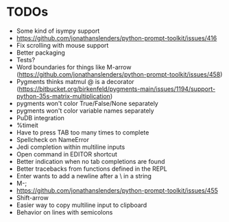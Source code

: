 # TODOs

- Some kind of isympy support
- https://github.com/jonathanslenders/python-prompt-toolkit/issues/416
- Fix scrolling with mouse support
- Better packaging
- Tests?
- Word boundaries for things like M-arrow (https://github.com/jonathanslenders/python-prompt-toolkit/issues/458)
- Pygments thinks matmul @ is a decorator (https://bitbucket.org/birkenfeld/pygments-main/issues/1194/support-python-35s-matrix-multiplication)
- pygments won't color True/False/None separately
- pygments won't color variable names separately
- PuDB integration
- %timeit
- Have to press TAB too many times to complete
- Spellcheck on NameError
- Jedi completion within multiline inputs
- Open command in EDITOR shortcut
- Better indication when no tab completions are found
- Better tracebacks from functions defined in the REPL
- Enter wants to add a newline after a \ in a string
- M-;
- https://github.com/jonathanslenders/python-prompt-toolkit/issues/455
- Shift-arrow
- Easier way to copy multiline input to clipboard
- Behavior on lines with semicolons
